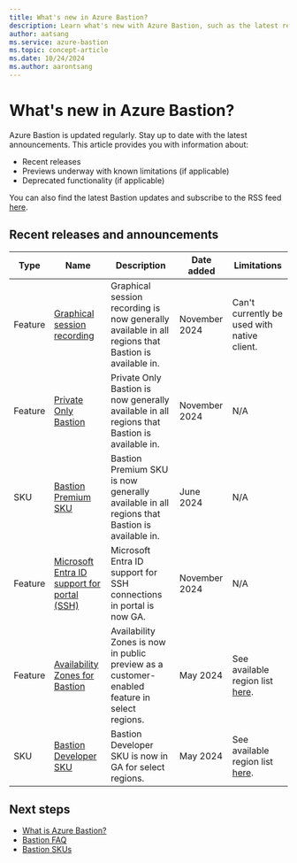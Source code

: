 ```yaml
---
title: What's new in Azure Bastion?
description: Learn what's new with Azure Bastion, such as the latest release notes, known issues, bug fixes, deprecated functionality, and upcoming changes.
author: aatsang
ms.service: azure-bastion
ms.topic: concept-article
ms.date: 10/24/2024
ms.author: aarontsang
---
```


# What's new in Azure Bastion?

Azure Bastion is updated regularly. Stay up to date with the latest announcements. This article provides you with information about:

* Recent releases
* Previews underway with known limitations (if applicable)
* Deprecated functionality (if applicable)

You can also find the latest Bastion updates and subscribe to the RSS feed [here](https://azure.microsoft.com/blog/product/azure-bastion/).

## Recent releases and announcements

| Type |  Name | Description | Date added | Limitations |
|---|---|---|---|---|
|Feature | [Graphical session recording](session-recording.md) | Graphical session recording is now generally available in all regions that Bastion is available in. | November 2024 | Can't currently be used with native client.
| Feature | [Private Only Bastion](private-only-deployment.md)| Private Only Bastion is now generally available in all regions that Bastion is available in.| November 2024 | N/A|
| SKU | [Bastion Premium SKU](bastion-overview.md#sku)| Bastion Premium SKU is now generally available in all regions that Bastion is available in. | June 2024 | N/A|
| Feature | [Microsoft Entra ID support for portal (SSH)](bastion-connect-vm-ssh-linux.md#microsoft-entra-id-authentication)  |Microsoft Entra ID support for SSH connections in portal is now GA. | November 2024 | N/A|
|Feature  |  [Availability Zones for Bastion](../reliability/reliability-bastion.md?toc=/azure/bastion/TOC.json) |Availability Zones is now in public preview as a customer-enabled feature in select regions. | May 2024 | See available region list [here](../reliability/reliability-bastion.md?toc=%2Fazure%2Fbastion%2FTOC.json#regions-supported).
|SKU  |  [Bastion Developer SKU](quickstart-developer-sku.md) | Bastion Developer SKU is now in GA for select regions. | May 2024 | See available region list [here](quickstart-developer-sku.md#about-the-developer-sku).


## Next steps

* [What is Azure Bastion?](bastion-overview.md)
* [Bastion FAQ](bastion-faq.md)
* [Bastion SKUs](bastion-overview.md#sku)
